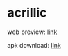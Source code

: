 # acrillic

web preview: [link](https://abhay2133.github.io/acrillic)

apk download: [link](https://abhay2133.github.io/acrillic/Acrillic.apk)